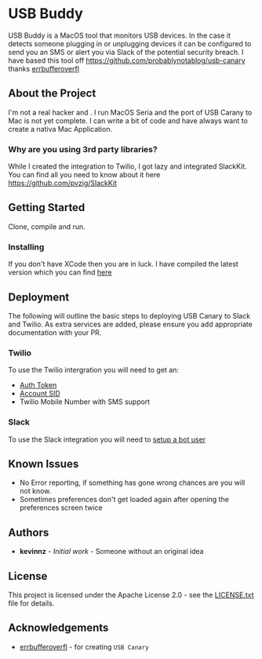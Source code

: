 # USB Buddy

USB Buddy is a MacOS tool that monitors USB devices. In the case it detects someone plugging in or unplugging devices it can be configured to send you an SMS 
or alert you via Slack of the potential security breach. I have based this tool off https://github.com/probablynotablog/usb-canary thanks [errbufferoverfl](https://github.com/errbufferoverfl)

## About the Project

I'm not a real hacker and <INSERT JOKE ABOUT The Year of Linux on the desktop>. I run MacOS Seria and the port of USB Carany to Mac is not yet complete. 
I can write a bit of code and have always want to create a nativa Mac Application.  

### Why are you using 3rd party libraries?

While I created the integration to Twilio, I got lazy and integrated SlackKit. You can find all you need to know about it here https://github.com/pvzig/SlackKit

## Getting Started

Clone, compile and run.

### Installing

If you don't have XCode then you are in luck. I have compiled the latest version which you can find [here](Install/USBBuddyInstall.dmg)

## Deployment
The following will outline the basic steps to deploying USB Canary to Slack and Twilio. As extra services are 
added, please ensure you add appropriate documentation with your PR.

### Twilio
To use the Twilio intergration you will need to get an:
- [Auth Token](https://support.twilio.com/hc/en-us/articles/223136027-Auth-Tokens-and-how-to-change-them)
- [Account SID](https://support.twilio.com/hc/en-us/articles/223136607-What-is-an-Application-SID-)
- Twilio Mobile Number with SMS support

### Slack
To use the Slack integration you will need to [setup a bot user](https://api.slack.com/bot-users)

## Known Issues

 - No Error reporting, if something has gone wrong chances are you will not know. 
 - Sometimes preferences don't get loaded again after opening the preferences screen twice 

## Authors

- **kevinnz** - *Initial work* - Someone without an original idea

## License

This project is licensed under the Apache License 2.0 - see the [LICENSE.txt](LICENSE.txt) file for details.

## Acknowledgements

- [errbufferoverfl](https://github.com/errbufferoverfl) - for creating `USB Canary`